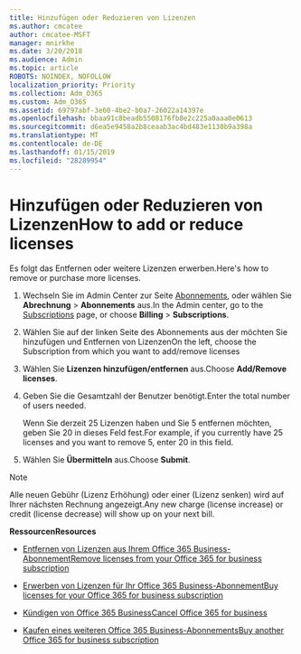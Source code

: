 ```yaml
---
title: Hinzufügen oder Reduzieren von Lizenzen
ms.author: cmcatee
author: cmcatee-MSFT
manager: mnirkhe
ms.date: 3/20/2018
ms.audience: Admin
ms.topic: article
ROBOTS: NOINDEX, NOFOLLOW
localization_priority: Priority
ms.collection: Adm_O365
ms.custom: Adm_O365
ms.assetid: 69797abf-3e60-4be2-b0a7-26022a14397e
ms.openlocfilehash: bbaa91c8beadb5508176fb8e2c225a0aaa0e0613
ms.sourcegitcommit: d6ea5e9458a2b8ceaab3ac4bd483e1130b9a398a
ms.translationtype: MT
ms.contentlocale: de-DE
ms.lasthandoff: 01/15/2019
ms.locfileid: "28289954"
---
```

# <a name="how-to-add-or-reduce-licenses"></a><span data-ttu-id="e872d-102">Hinzufügen oder Reduzieren von Lizenzen</span><span class="sxs-lookup"><span data-stu-id="e872d-102">How to add or reduce licenses</span></span>

<span data-ttu-id="e872d-103">Es folgt das Entfernen oder weitere Lizenzen erwerben.</span><span class="sxs-lookup"><span data-stu-id="e872d-103">Here's how to remove or purchase more licenses.</span></span>
  
1. <span data-ttu-id="e872d-104">Wechseln Sie im Admin Center zur Seite [Abonnements](https://go.microsoft.com/fwlink/p/?linkid=842054), oder wählen Sie **Abrechnung** \> **Abonnements** aus.</span><span class="sxs-lookup"><span data-stu-id="e872d-104">In the Admin center, go to the [Subscriptions](https://go.microsoft.com/fwlink/p/?linkid=842054) page, or choose **Billing** \> **Subscriptions**.</span></span>
    
2. <span data-ttu-id="e872d-105">Wählen Sie auf der linken Seite des Abonnements aus der möchten Sie hinzufügen und Entfernen von Lizenzen</span><span class="sxs-lookup"><span data-stu-id="e872d-105">On the left, choose the Subscription from which you want to add/remove licenses</span></span>
    
3. <span data-ttu-id="e872d-106">Wählen Sie **Lizenzen hinzufügen/entfernen** aus.</span><span class="sxs-lookup"><span data-stu-id="e872d-106">Choose **Add/Remove licenses**.</span></span>
    
4. <span data-ttu-id="e872d-107">Geben Sie die Gesamtzahl der Benutzer benötigt.</span><span class="sxs-lookup"><span data-stu-id="e872d-107">Enter the total number of users needed.</span></span>
    
    <span data-ttu-id="e872d-108">Wenn Sie derzeit 25 Lizenzen haben und Sie 5 entfernen möchten, geben Sie 20 in dieses Feld fest.</span><span class="sxs-lookup"><span data-stu-id="e872d-108">For example, if you currently have 25 licenses and you want to remove 5, enter 20 in this field.</span></span>
    
5. <span data-ttu-id="e872d-109">Wählen Sie **Übermitteln** aus.</span><span class="sxs-lookup"><span data-stu-id="e872d-109">Choose **Submit**.</span></span>
    
> [!NOTE]
> <span data-ttu-id="e872d-110">Alle neuen Gebühr (Lizenz Erhöhung) oder einer (Lizenz senken) wird auf Ihrer nächsten Rechnung angezeigt.</span><span class="sxs-lookup"><span data-stu-id="e872d-110">Any new charge (license increase) or credit (license decrease) will show up on your next bill.</span></span> 
  
 <span data-ttu-id="e872d-111">**Ressourcen**</span><span class="sxs-lookup"><span data-stu-id="e872d-111">**Resources**</span></span>
  
- [<span data-ttu-id="e872d-112">Entfernen von Lizenzen aus Ihrem Office 365 Business-Abonnement</span><span class="sxs-lookup"><span data-stu-id="e872d-112">Remove licenses from your Office 365 for business subscription</span></span>](https://support.office.com/article/9c64d127-e2dd-4ecc-81f5-2f87e5a74803)
    
- [<span data-ttu-id="e872d-113">Erwerben von Lizenzen für Ihr Office 365 Business-Abonnement</span><span class="sxs-lookup"><span data-stu-id="e872d-113">Buy licenses for your Office 365 for business subscription</span></span>](https://support.office.com/article/36081d8d-b3fa-4948-8c34-e217bba825e1)
    
- [<span data-ttu-id="e872d-114">Kündigen von Office 365 Business</span><span class="sxs-lookup"><span data-stu-id="e872d-114">Cancel Office 365 for business</span></span>](https://support.office.com/article/b1bc0bef-4608-4601-813a-cdd9f746709a)
    
- [<span data-ttu-id="e872d-115">Kaufen eines weiteren Office 365 Business-Abonnements</span><span class="sxs-lookup"><span data-stu-id="e872d-115">Buy another Office 365 for business subscription</span></span>](https://support.office.com/article/fab3b86c-3359-4042-8692-5d4dc7550b7c)
    

